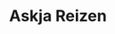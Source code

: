 ---
title: Askja Reizen
role: Digital Designer
technologies: Adobe, Marvel app<br>HTML5, CSS3, JS
when: 2015 – 2016
description: Space, silence and impressive nature have been the basis of Askja Reizen for more than twenty years. It is a concept that appeals to more and more people. No wonder, because an active nature holiday is a relief to counterbalance the hustle and bustle of everyday life.
hero: /assets/img/uploads/ar-hero.jpg

og:
  img: /assets/img/uploads/ar-hero.jpg
  description: Space, silence and impressive nature have been the basis of Askja Reizen for more than twenty years. It is a concept that appeals to more and more people. No wonder, because an active nature holiday is a relief to counterbalance the hustle and bustle of everyday life.

section:
    - title: Colors & Typefaces
      items:
        - img: /assets/img/uploads/ar-3.svg
        - img: /assets/img/uploads/ar-4.svg
        
    - title: Plentiful images
      description: Askja asked me to renew their website from head to toe. A huge product database of travel experiences was a welcome starting point. An extensive card sorting session has served as the basis of the user experience.
      grid: g-2 g-3-md gap-2px gap-4-sm
      items:
        - img: /assets/img/uploads/ar-ph-5.jpg
        - img: /assets/img/uploads/ar-ph-2.jpg
        - img: /assets/img/uploads/ar-ph-3.jpg
        - img: /assets/img/uploads/ar-ph-4.jpg
        - img: /assets/img/uploads/ar-ph-1.jpg
        - img: /assets/img/uploads/ar-ph-6.jpg

    - title: Users landing
      description: Analytics showed us that users barely land on the homepage. Instead they come from a search engine on a country page directly. The challenge was to make that page feel like a home page – a soft landing.
      items:
        - caption: Country landing
          img: /assets/img/uploads/ar-2.jpg
        - caption: Homepage
          img: /assets/img/uploads/ar-1.jpg
        - caption: Country landing ↓ Arrangements ↓ Detailed info ↓ Mobile
          img: /assets/img/uploads/ar-5.jpg
          class: mb-0
        - img: /assets/img/uploads/ar-6.jpg
          class: mb-0
          no-scroll-magic: true
        - img: /assets/img/uploads/ar-7.jpg
          class: mb-0
          no-scroll-magic: true
        - img: /assets/img/uploads/ar-8.jpg
          class: mb-0
          no-scroll-magic: true
        - img: /assets/img/uploads/ar-9.jpg
          no-scroll-magic: true
---